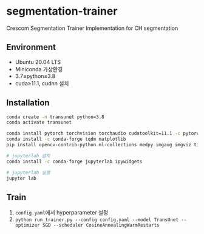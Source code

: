 # segmentation-trainer
Crescom Segmentation Trainer Implementation for CH segmentation<br>

## Environment
- Ubuntu 20.04 LTS
- Miniconda 가상환경
- 3.7≤python≤3.8
- cuda≥11.1, cudnn 설치

## Installation
```bash
conda create -n transunet python=3.8
conda activate transunet

conda install pytorch torchvision torchaudio cudatoolkit=11.1 -c pytorch-lts -c nvidia
conda install -c conda-forge tqdm matplotlib
pip install opencv-contrib-python ml-collections medpy imgaug imgviz timm einops

# jupyterlab 설치
conda install -c conda-forge jupyterlab ipywidgets

# jupyterlab 실행
jupyter lab
```

## Train
1. ```config.yaml```에서 hyperparameter 설정
2. ```python run_trainer.py --config config.yaml --model TransUnet --optimizer SGD --scheduler CosineAnnealingWarmRestarts``` 
